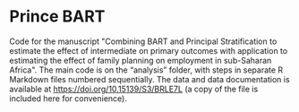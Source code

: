# Prince BART
Code for the manuscript "Combining BART and Principal Stratification to estimate the effect of intermediate on primary outcomes with application to estimating the effect of family planning on employment in sub-Saharan Africa". The main code is on the “analysis” folder, with steps in separate R Markdown files numbered sequentially.
The data and data documentation is available at https://doi.org/10.15139/S3/BRLE7L (a copy of the file is included here for convenience).
